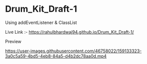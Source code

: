 # Drum_Kit_Draft-1
Using addEventListener &amp; ClassList

Live Link :- https://rahulbhardwaj94.github.io/Drum_Kit_Draft-1/


Preview


https://user-images.githubusercontent.com/46758022/159133323-3a0c5a59-4bd5-4eb8-84a5-d4b2dc78aa0d.mp4


